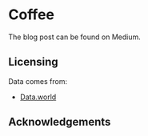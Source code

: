 # Coffee

The blog post can be found on Medium.

## Licensing

Data comes from:

* [Data.world](https://data.world/santhosh586/gfdgdg)

## Acknowledgements

